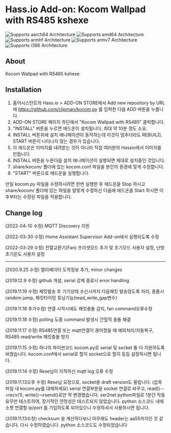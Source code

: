 # Hass.io Add-on: Kocom Wallpad with RS485 kshexe

![Supports aarch64 Architecture][aarch64-shield] ![Supports amd64 Architecture][amd64-shield] ![Supports armhf Architecture][armhf-shield] ![Supports armv7 Architecture][armv7-shield] ![Supports i386 Architecture][i386-shield]

## About
Kocom Wallpad with RS485 kshexe

## Installation

1. 홈어시스턴트의 Hass.io > ADD-ON STORE에서 Add new repository by URL에 https://github.com/clipman/kocom.py 를 입력한 다음 ADD 버튼을 누릅니다.
2. ADD-ON STORE 페이지 하단에서 "Kocom Wallpad with RS485" 클릭합니다.
3. "INSTALL" 버튼을 누르면 애드온이 설치됩니다. 최대 약 10분 정도 소요. 
4. INSTALL 버튼위에 설치 애니메이션이 동작하는데 이것이 멈추더라도 REBUILD, START 버튼이 나타나지 않는 경우가 있습니다.
5. 이 애드온은 이미지를 내려받는 것이 아니라 직접 여러분의 Hassio에서 이미지를 만듭니다.
6. INSTALL 버튼을 누른다음 설치 애니메이션이 실행되면 제대로 설치중인 것입니다.
7. share/kocom/ 폴더에 있는 kocom.conf 파일을 본인의 환경에 맞게 수정합니다.
8. "START" 버튼으로 애드온을 실행합니다.

만일 kocom.py 파일을 수정하시려면 한번 실행한 후 애드온을 Stop 하시고
share/kocom/ 폴더에 있는 파일을 알맞게 수정하신 다음에
애드온을 Start 하시면 이후부터는 수정된 파일을 적용합니다.

## Change log

(2022-04-10 수정) MQTT Discovery 지원

(2022-03-30 수정) Home Assistant Supervisor Add-on에서 실행되도록 수정

(2022-03-29 수정) 전열교환기(Fan) 프리셋모드 추가 및 초기모드 사용자 설정, 난방 초기온도 사용자 설정

-------------------------------------------------------------------------------------

(2020.9.25 수정) 엘리베이터 도착정보 추가, minor changes

(2019.12.9 수정) github 개설, serial 강제 종료시 error handling

(2019.11.19 수정) 패킷발송 후 기기상태 수신시까지 다음패킷 발송않도록 처리, 충돌시 random jump, 패킷타이밍 튜닝기능(read_write_gap변수)

(2019.11.18 추가수정) 연결 시작시에도 패킷충돌 감지, fan command오류수정

(2019.11.18 수정) polling 도중 command 발생시 간헐적 충돌 해결

(2019.11.17 수정) RS485연결 또는 mqtt연결이 끊어졌을 때 예외처리/자동복구, RS485 read/write 패킷충돌 방지

(2019.11.15 수정) 하나의 파이썬코드 kocom.py로 serial 및 socket 둘 다 지원하도록 바꿨습니다. kocom.conf에서 serial로 할지 socket으로 할지 등등 설정하시면 됩니다. 

(2019.11.14 수정) Rese님이 지적하신 mqtt log 오류 수정

(2019.11.13오후 수정) Rese님 요청으로, socket용 draft version도 올립니다. (압축파일 내 kocom.py를 대체하세요) serial 연결부분을 socket 연결로 바꾸고, read()-->recv(1), write()-->send()로만 딱 변경했습니다. ser2net python파일로 1분간 작동유무만 테스트하여, 장기적인 안정성은 테스트되지 않았습니다. python 소스코드 내에 소켓 연결할 ip/port 를 기입하도록 되어있으니 수정하셔서 사용하시면 됩니다.

(2019.11.13수정) checksum 을 계산하다보니 아무래도 header는 aa55까지인 것 같습니다. 다시 수정하였습니다. python 소스코드도 수정되었습니다

[forum]: https://cafe.naver.com/koreassistant
[github]: https://github.com/clipman/kocom.py
[aarch64-shield]: https://img.shields.io/badge/aarch64-yes-green.svg
[amd64-shield]: https://img.shields.io/badge/amd64-yes-green.svg
[armhf-shield]: https://img.shields.io/badge/armhf-yes-green.svg
[armv7-shield]: https://img.shields.io/badge/armv7-yes-green.svg
[i386-shield]: https://img.shields.io/badge/i386-yes-green.svg
